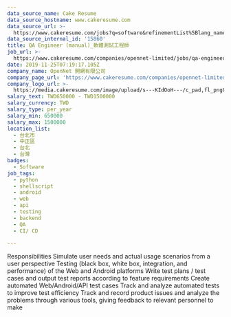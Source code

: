 ```yaml
---
data_source_name: Cake Resume
data_source_hostname: www.cakeresume.com
data_source_url: >-
  https://www.cakeresume.com/jobs?q=software&refinementList%5Blang_name%5D%5B0%5D=English&refinementList%5Bsalary_type%5D=per_year&range%5Bsalary_range%5D%5Bmin%5D=1000000&page=2
data_source_internal_id: '15860'
title: QA Engineer (manual)_軟體測試工程師
job_url: >-
  https://www.cakeresume.com/companies/opennet-limited/jobs/qa-engineer-quality-control-test-engineer
date: 2019-11-25T07:19:17.105Z
company_name: OpenNet 開網有限公司
company_page_url: 'https://www.cakeresume.com/companies/opennet-limited'
company_logo_url: >-
  https://media.cakeresume.com/image/upload/s---KIdOoH---/c_pad,fl_png8,h_200,w_200/v1574663536/bzaybcelyff1kqaqhhmr.png
salary_text: TWD650000 - TWD1500000
salary_currency: TWD
salary_type: per_year
salary_min: 650000
salary_max: 1500000
location_list:
  - 台北市
  - 中正區
  - 台北
  - 台灣
badges:
  - Software
job_tags:
  - python
  - shellscript
  - android
  - web
  - api
  - testing
  - backend
  - QA
  - CI/ CD

---
```


Responsibilities Simulate user needs and actual usage scenarios from a user perspective Testing (black box, white box, integration, and performance) of the Web and Android platforms Write test plans / test cases and output test reports according to feature requirements Create automated Web/Android/API test cases Track and analyze automated tests to improve test efficiency Track and record product issues and analyze the problems through various tools, giving feedback to relevant personnel to make